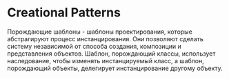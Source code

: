 # Creational Patterns

Порождающие шаблоны - шаблоны проектирования, которые абстрагируют процесс инстанцирования. 
Они позволяют сделать систему независимой от способа создания, композиции и представления объектов. 
Шаблон, порождающий классы, использует наследование, чтобы изменять инстанцируемый класс, 
а шаблон, порождающий объекты, делегирует инстанцирование другому объекту.